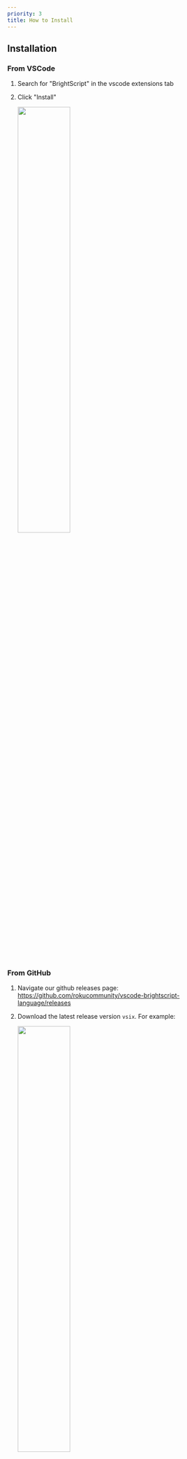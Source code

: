 ```yaml
---
priority: 3
title: How to Install
---
```

## Installation
### From VSCode
1. Search for "BrightScript" in the vscode extensions tab
2. Click "Install"

    <img src="https://user-images.githubusercontent.com/2544493/160644565-cdb1770d-bd12-4d1f-9749-50705ea9fdd8.png" width="50%"/>

### From GitHub
1. Navigate our github releases page: https://github.com/rokucommunity/vscode-brightscript-language/releases
2. Download the latest release version `vsix`. For example: 

    <img src="https://user-images.githubusercontent.com/2544493/160646649-fe007989-0107-4741-93f6-0df4bacb7ee4.png" width="50%" />
3. In the VSCode extension cab, open the `...` menu, click `Install from VSIX...` and select the vsix downloaded from step 2 
    <img src="https://user-images.githubusercontent.com/2544493/160647083-eed865c6-d550-46bb-9896-9521c181ab09.png" width="50%" />